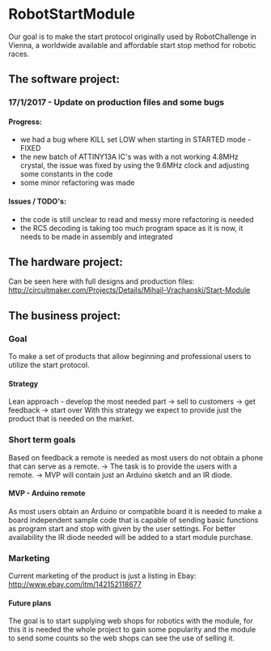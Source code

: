 # RobotStartModule

Our goal is to make the start protocol originally used by RobotChallenge in Vienna, a worldwide available and affordable start stop method for robotic races.

## The software project:
### 17/1/2017 - Update on production files and some bugs
#### Progress:
- we had a bug where KILL set LOW when starting in STARTED mode - FIXED
- the new batch of ATTINY13A IC's was with a not working 4.8MHz crystal, the issue was fixed by using the 9.6MHz clock and adjusting some constants in the code
- some minor refactoring was made
#### Issues / TODO's:
- the code is still unclear to read and messy more refactoring is needed
- the RC5 decoding is taking too much program space as it is now, it needs to be made in assembly and integrated

## The hardware project:
Can be seen here with full designs and production files: http://circuitmaker.com/Projects/Details/Mihail-Vrachanski/Start-Module

## The business project:
### Goal
To make a set of products that allow beginning and professional users to utilize the start protocol.

#### Strategy
Lean approach - develop the most needed part -> sell to customers -> get feedback -> start over
With this strategy we expect to provide just the product that is needed on the market.

### Short term goals
Based on feedback a remote is needed as most users do not obtain a phone that can serve as a remote.
    -> The task is to provide the users with a remote.
        ->  MVP will contain just an Arduino sketch and an IR diode.

#### MVP - Arduino remote
As most users obtain an Arduino or compatible board it is needed to make a board independent sample code that is capable of sending basic functions as program start and stop with given by the user settings. For better availability the IR diode needed will be added to a start module purchase.

### Marketing
Current marketing of the product is just a listing in Ebay: http://www.ebay.com/itm/142152118677

#### Future plans
The goal is to start supplying web shops for robotics with the module, for this it is needed the whole project to gain some popularity and the module to send some counts so the web shops can see the use of selling it.
